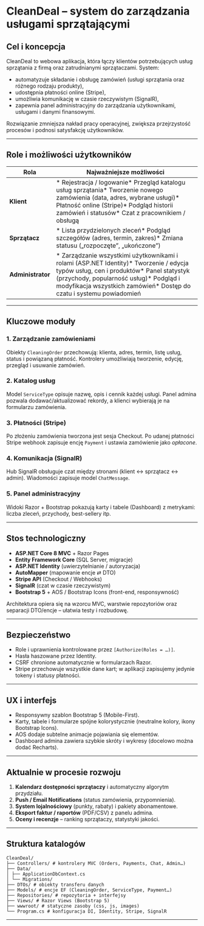 # CleanDeal – system do zarządzania usługami sprzątającymi

## Cel i koncepcja

CleanDeal to webowa aplikacja, która łączy klientów potrzebujących usług sprzątania z firmą oraz zatrudnianymi sprzątaczami. System:

* automatyzuje składanie i obsługę zamówień (usługi sprzątania oraz różnego rodzaju produkty),
* udostępnia płatności online (Stripe),
* umożliwia komunikację w czasie rzeczywistym (SignalR),
* zapewnia panel administracyjny do zarządzania użytkownikami, usługami i danymi finansowymi.

Rozwiązanie zmniejsza nakład pracy operacyjnej, zwiększa przejrzystość procesów i podnosi satysfakcję użytkowników.

---

## Role i możliwości użytkowników

| Rola              | Najważniejsze możliwości                                                                                                                                                                                                                                   |
| ----------------- | ---------------------------------------------------------------------------------------------------------------------------------------------------------------------------------------------------------------------------------------------------------- |
| **Klient**        | \* Rejestracja / logowanie\* Przegląd katalogu usług sprzątania\* Tworzenie nowego zamówienia (data, adres, wybrane usługi)\* Płatność online (Stripe)\* Podgląd historii zamówień i statusów\* Czat z pracownikiem / obsługą                              |
| **Sprzątacz**     | \* Lista przydzielonych zleceń\* Podgląd szczegółów (adres, termin, zakres)\* Zmiana statusu („rozpoczęte”, „ukończone”)                                                                                                                                   |
| **Administrator** | \* Zarządzanie wszystkimi użytkownikami i rolami (ASP.NET Identity)\* Tworzenie / edycja typów usług, cen i produktów\* Panel statystyk (przychody, popularność usług)\* Podgląd i modyfikacja wszystkich zamówień\* Dostęp do czatu i systemu powiadomień |

---

## Kluczowe moduły

### 1. Zarządzanie zamówieniami

Obiekty `CleaningOrder` przechowują: klienta, adres, termin, listę usług, status i powiązaną płatność. Kontrolery umożliwiają tworzenie, edycję, przegląd i usuwanie zamówień.

### 2. Katalog usług

Model `ServiceType` opisuje nazwę, opis i cennik każdej usługi. Panel admina pozwala dodawać/aktualizować rekordy, a klienci wybierają je na formularzu zamówienia.

### 3. Płatności (Stripe)

Po złożeniu zamówienia tworzona jest sesja Checkout. Po udanej płatności Stripe webhook zapisuje encję `Payment` i ustawia zamówienie jako *opłacone*.

### 4. Komunikacja (SignalR)

Hub SignalR obsługuje czat między stronami (klient ↔ sprzątacz ↔ admin). Wiadomości zapisuje model `ChatMessage`.

### 5. Panel administracyjny

Widoki Razor + Bootstrap pokazują karty i tabele (Dashboard) z metrykami: liczba zleceń, przychody, best-sellery itp.

---

## Stos technologiczny

* **ASP.NET Core 8 MVC** + Razor Pages
* **Entity Framework Core** (SQL Server, migracje)
* **ASP.NET Identity** (uwierzytelnianie / autoryzacja)
* **AutoMapper** (mapowanie encje ⇄ DTO)
* **Stripe API** (Checkout / Webhooks)
* **SignalR** (czat w czasie rzeczywistym)
* **Bootstrap 5** + AOS / Bootstrap Icons (front-end, responsywność)

Architektura opiera się na wzorcu MVC, warstwie repozytoriów oraz separacji DTO/encje – ułatwia testy i rozbudowę.

---

## Bezpieczeństwo

* Role i uprawnienia kontrolowane przez `[Authorize(Roles = …)]`.
* Hasła haszowane przez Identity.
* CSRF chronione automatycznie w formularzach Razor.
* Stripe przechowuje wszystkie dane kart; w aplikacji zapisujemy jedynie tokeny i statusy płatności.

---

## UX i interfejs

* Responsywny szablon Bootstrap 5 (Mobile-First).
* Karty, tabele i formularze spójne kolorystycznie (neutralne kolory, ikony Bootstrap Icons).
* AOS dodaje subtelne animacje pojawiania się elementów.
* Dashboard admina zawiera szybkie skróty i wykresy (docelowo można dodać Recharts).

---

## Aktualnie w procesie rozwoju

1. **Kalendarz dostępności sprzątaczy** i automatyczny algorytm przydziału.
2. **Push / Email Notifications** (status zamówienia, przypomnienia).
3. **System lojalnościowy** (punkty, rabaty) i pakiety abonamentowe.
4. **Eksport faktur / raportów** (PDF/CSV) z panelu admina.
5. **Oceny i recenzje** – ranking sprzątaczy, statystyki jakości.

---

## Struktura katalogów

```
CleanDeal/
├── Controllers/ # kontrolery MVC (Orders, Payments, Chat, Admin…)
├── Data/
│ ├── ApplicationDbContext.cs
│ └── Migrations/
├── DTOs/ # obiekty transferu danych
├── Models/ # encje EF (CleaningOrder, ServiceType, Payment…)
├── Repositories/ # repozytoria + interfejsy
├── Views/ # Razor Views (Bootstrap 5)
├── wwwroot/ # statyczne zasoby (css, js, images)
└── Program.cs # konfiguracja DI, Identity, Stripe, SignalR
```

---